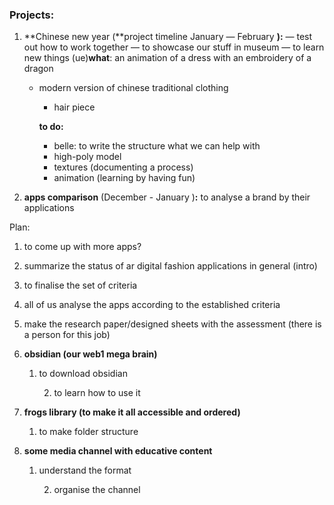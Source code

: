 ### Projects:

1. **Chinese new year (**project timeline January — February **):** — test out how to work together — to showcase our stuff in museum — to learn new things (ue)**what**: an animation of a dress with an embroidery of a dragon
    
    - modern version of chinese traditional clothing
        
        - hair piece
        
        **to do:**
        
        - belle: to write the structure what we can help with
        - high-poly model
        - textures (documenting a process)
        - animation (learning by having fun)
        
2. **apps comparison** (December - January )**:** to analyse a brand by their applications

Plan:

1. to come up with more apps?
2. summarize the status of ar digital fashion applications in general (intro)
3. to finalise the set of criteria
4. all of us analyse the apps according to the established criteria
5. make the research paper/designed sheets with the assessment (there is a person for this job)

1. **obsidian (our web1 mega brain)**
    
    1. to download obsidian
        
        2. to learn how to use it
        
    
2. **frogs library (to make it all accessible and ordered)**
    
    1. to make folder structure
    
3. **some media channel with educative content**
    
    1. understand the format  
        
        2. organise the channel